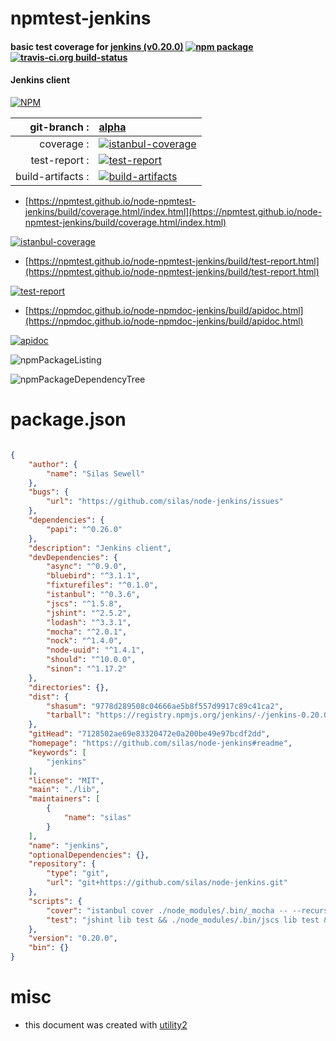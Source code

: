 # npmtest-jenkins

#### basic test coverage for  [jenkins (v0.20.0)](https://github.com/silas/node-jenkins#readme)  [![npm package](https://img.shields.io/npm/v/npmtest-jenkins.svg?style=flat-square)](https://www.npmjs.org/package/npmtest-jenkins) [![travis-ci.org build-status](https://api.travis-ci.org/npmtest/node-npmtest-jenkins.svg)](https://travis-ci.org/npmtest/node-npmtest-jenkins)

#### Jenkins client

[![NPM](https://nodei.co/npm/jenkins.png?downloads=true&downloadRank=true&stars=true)](https://www.npmjs.com/package/jenkins)

| git-branch : | [alpha](https://github.com/npmtest/node-npmtest-jenkins/tree/alpha)|
|--:|:--|
| coverage : | [![istanbul-coverage](https://npmtest.github.io/node-npmtest-jenkins/build/coverage.badge.svg)](https://npmtest.github.io/node-npmtest-jenkins/build/coverage.html/index.html)|
| test-report : | [![test-report](https://npmtest.github.io/node-npmtest-jenkins/build/test-report.badge.svg)](https://npmtest.github.io/node-npmtest-jenkins/build/test-report.html)|
| build-artifacts : | [![build-artifacts](https://npmtest.github.io/node-npmtest-jenkins/glyphicons_144_folder_open.png)](https://github.com/npmtest/node-npmtest-jenkins/tree/gh-pages/build)|

- [https://npmtest.github.io/node-npmtest-jenkins/build/coverage.html/index.html](https://npmtest.github.io/node-npmtest-jenkins/build/coverage.html/index.html)

[![istanbul-coverage](https://npmtest.github.io/node-npmtest-jenkins/build/screenCapture.buildCi.browser.%252Ftmp%252Fbuild%252Fcoverage.lib.html.png)](https://npmtest.github.io/node-npmtest-jenkins/build/coverage.html/index.html)

- [https://npmtest.github.io/node-npmtest-jenkins/build/test-report.html](https://npmtest.github.io/node-npmtest-jenkins/build/test-report.html)

[![test-report](https://npmtest.github.io/node-npmtest-jenkins/build/screenCapture.buildCi.browser.%252Ftmp%252Fbuild%252Ftest-report.html.png)](https://npmtest.github.io/node-npmtest-jenkins/build/test-report.html)

- [https://npmdoc.github.io/node-npmdoc-jenkins/build/apidoc.html](https://npmdoc.github.io/node-npmdoc-jenkins/build/apidoc.html)

[![apidoc](https://npmdoc.github.io/node-npmdoc-jenkins/build/screenCapture.buildCi.browser.%252Ftmp%252Fbuild%252Fapidoc.html.png)](https://npmdoc.github.io/node-npmdoc-jenkins/build/apidoc.html)

![npmPackageListing](https://npmtest.github.io/node-npmtest-jenkins/build/screenCapture.npmPackageListing.svg)

![npmPackageDependencyTree](https://npmtest.github.io/node-npmtest-jenkins/build/screenCapture.npmPackageDependencyTree.svg)



# package.json

```json

{
    "author": {
        "name": "Silas Sewell"
    },
    "bugs": {
        "url": "https://github.com/silas/node-jenkins/issues"
    },
    "dependencies": {
        "papi": "^0.26.0"
    },
    "description": "Jenkins client",
    "devDependencies": {
        "async": "^0.9.0",
        "bluebird": "^3.1.1",
        "fixturefiles": "^0.1.0",
        "istanbul": "^0.3.6",
        "jscs": "^1.5.8",
        "jshint": "^2.5.2",
        "lodash": "^3.3.1",
        "mocha": "^2.0.1",
        "nock": "^1.4.0",
        "node-uuid": "^1.4.1",
        "should": "^10.0.0",
        "sinon": "^1.17.2"
    },
    "directories": {},
    "dist": {
        "shasum": "9778d289508c04666ae5b8f557d9917c89c41ca2",
        "tarball": "https://registry.npmjs.org/jenkins/-/jenkins-0.20.0.tgz"
    },
    "gitHead": "7128502ae69e83320472e0a200be49e97bcdf2dd",
    "homepage": "https://github.com/silas/node-jenkins#readme",
    "keywords": [
        "jenkins"
    ],
    "license": "MIT",
    "main": "./lib",
    "maintainers": [
        {
            "name": "silas"
        }
    ],
    "name": "jenkins",
    "optionalDependencies": {},
    "repository": {
        "type": "git",
        "url": "git+https://github.com/silas/node-jenkins.git"
    },
    "scripts": {
        "cover": "istanbul cover ./node_modules/.bin/_mocha -- --recursive --check-leaks --timeout 15000 && open coverage/lcov-report/index.html",
        "test": "jshint lib test && ./node_modules/.bin/jscs lib test && ./node_modules/.bin/istanbul cover ./node_modules/.bin/_mocha -- --recursive --check-leaks --timeout 15000"
    },
    "version": "0.20.0",
    "bin": {}
}
```



# misc
- this document was created with [utility2](https://github.com/kaizhu256/node-utility2)
